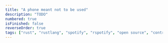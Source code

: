 ```yaml
---
title: "A phone meant not to be used"
description: "TODO"
numbered: true
isFinished: false
reverseOrder: true
tags: ["rust", "rustlang", "spotify", "rspotify", "open source", "contributor"]
---
```

